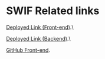 # SWIF Related links

 [Deployed Link (Front-end)](https://swif.onrender.com/).\

 [Deployed Link (Backend)](https://swif-express.onrender.com/).\

 [GitHub Front-end](https://github.com/aheggy/swif-front-end).
